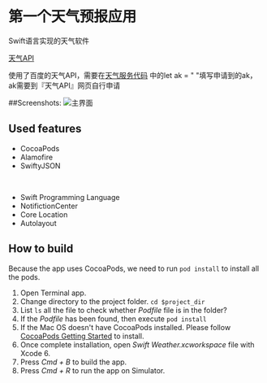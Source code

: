 第一个天气预报应用
==============

Swift语言实现的天气软件

[天气API](http://developer.baidu.com/map/index.php?title=car/api/weather)


使用了百度的天气API，需要在[天气服务代码](https://github.com/darknighten/littleWeather/blob/master/littleWeather/WeatherService.swift) 中的let ak = " "填写申请到的ak，ak需要到『天气API』网页自行申请

##Screenshots:
![主界面](https://github.com/darknighten/littleWeather/blob/master/img.tiff)


## Used features
* CocoaPods
* Alamofire
* SwiftyJSON

<br />

* Swift Programming Language
* NotifictionCenter
* Core Location
* Autolayout


## How to build
Because the app uses CocoaPods, we need to run `pod install` to install all the pods.

1. Open Terminal app.
2. Change directory to the project folder. `cd $project_dir`
3. List `ls` all the file to check whether *Podfile* file is in the folder? 
4. If the *Podfile* has been found, then execute `pod install`
5. If the Mac OS doesn't have CocoaPods installed. Please follow [CocoaPods Getting Started](http://guides.cocoapods.org/using/getting-started.html) to install.
6. Once complete installation, open *Swift Weather.xcworkspace* file with Xcode 6.
7. Press *Cmd + B* to build the app.
8. Press *Cmd + R* to run the app on Simulator.
